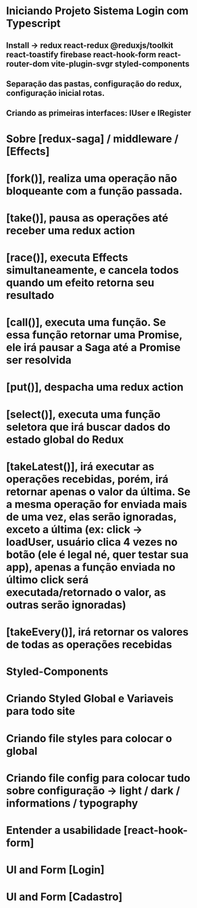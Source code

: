 

# Iniciando Projeto Sistema Login com Typescript
  ## Install -> redux react-redux @reduxjs/toolkit react-toastify firebase react-hook-form react-router-dom vite-plugin-svgr styled-components
  ## Separação das pastas, configuração do redux, configuração inicial rotas.
  ## Criando as primeiras interfaces: IUser e IRegister

# Sobre [redux-saga] / middleware / [Effects]
  # [fork()], realiza uma operação não bloqueante com a função passada.
  # [take()], pausa as operações até receber uma redux action
  # [race()], executa Effects simultaneamente, e cancela todos quando um efeito retorna seu resultado
  # [call()], executa uma função. Se essa função retornar uma Promise, ele irá pausar a Saga até a Promise ser resolvida
  # [put()], despacha uma redux action
  # [select()], executa uma função seletora que irá buscar dados do estado global do Redux
  # [takeLatest()], irá executar as operações recebidas, porém, irá retornar apenas o valor da última. Se a mesma operação for enviada mais   de uma vez, elas serão ignoradas, exceto a última (ex: click -> loadUser, usuário clica 4 vezes no botão (ele é legal né, quer testar sua app), apenas a função enviada no último click será executada/retornado o valor, as outras serão ignoradas)
  # [takeEvery()], irá retornar os valores de todas as operações recebidas

# Styled-Components 
  # Criando Styled Global e Variaveis para todo site
  # Criando file styles para colocar o global
  # Criando file config para colocar tudo sobre configuração -> light / dark / informations / typography

# Entender a usabilidade [react-hook-form]
  # UI and Form [Login]
  # UI and Form [Cadastro]

